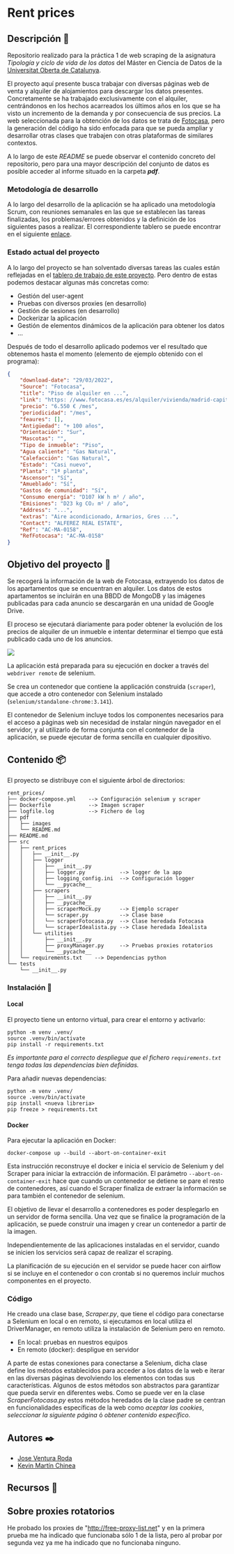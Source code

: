 # Rent prices

## Descripción 🚀

Repositorio realizado para la práctica 1 de web scraping de la asignatura _Tipología y ciclo de vida de los datos_ del Máster en Ciencia de Datos de la [Universitat Oberta de Catalunya](https://www.uoc.edu/portal/en/index.html).

El proyecto aquí presente busca trabajar con diversas páginas web de venta y alquiler de alojamientos para descargar los datos presentes. Concretamente se ha trabajado exclusivamente con el alquiler, centrándonos en los hechos acarreados los últimos años en los que se ha visto un incremento de la demanda y por consecuencia de sus precios. La web seleccionada para la obtención de los datos se trata de  [Fotocasa](https://www.fotocasa.es/es/), pero la generación del código ha sido enfocada para que se pueda ampliar y desarrollar otras clases que trabajen con otras plataformas de similares contextos.

A lo largo de este _README_ se puede observar el contenido concreto del repositorio, pero para una mayor descripción del conjunto de datos es posible acceder al informe situado en la carpeta _**pdf**_.

### Metodología de desarrollo

A lo largo del desarrollo de la aplicación se ha aplicado una metodología Scrum, con reuniones semanales en las que se establecen las tareas finalizadas, los problemas/errores obtenidos y la definición de los siguientes pasos a realizar. El correspondiente tablero se puede encontrar en el siguiente [enlace](https://github.com/jvruoc/rent_prices/projects/1).

### Estado actual del proyecto

A lo largo del proyecto se han solventado diversas tareas las cuales están reflejadas en el [tablero de trabajo de este proyecto](https://github.com/jvruoc/rent_prices/projects/1). Pero dentro de estas podemos destacar algunas más concretas como:

* Gestión del user-agent
* Pruebas con diversos proxies (en desarrollo)
* Gestión de sesiones (en desarrollo)
* Dockerizar la aplicación
* Gestión de elementos dinámicos de la aplicación para obtener los datos
* …

Después de todo el desarrollo aplicado podemos ver el resultado que obtenemos hasta el momento (elemento de ejemplo obtenido con el programa):

```json
{
    "download-date": "29/03/2022",
    "Source": "Fotocasa",
    "title": "Piso de alquiler en ...",
    "link": "https: //www.fotocasa.es/es/alquiler/vivienda/madrid-capital/aire-acondicionado-calefaccion-ascensor-amueblado-television-internet/162096792/d",
    "precio": "6.550 € /mes",
    "periodicidad": "/mes",
    "feaures": [],
    "Antigüedad": "+ 100 años",
    "Orientación": "Sur",
    "Mascotas": "",
    "Tipo de inmueble": "Piso",
    "Agua caliente": "Gas Natural",
    "Calefacción": "Gas Natural",
    "Estado": "Casi nuevo",
    "Planta": "1ª planta",
    "Ascensor": "Sí",
    "Amueblado": "Sí",
    "Gastos de comunidad": "Sí",
    "Consumo energía": "D107 kW h m² / año",
    "Emisiones": "D23 kg CO₂ m² / año",
    "Address": "...",
    "extras": "Aire acondicionado, Armarios, Gres ...",
    "Contact": "ALFEREZ REAL ESTATE",
    "Ref": "AC-MA-0158",
    "RefFotocasa": "AC-MA-0158"
}
```


## Objetivo del proyecto 🚀


Se recogerá la información de la web de Fotocasa, extrayendo los datos de los apartamentos que se encuentran en alquiler. Los datos de estos apartamentos se incluirán en una BBDD de MongoDB y las imágenes publicadas para cada anuncio se descargarán en una unidad de Google Drive.

El proceso se ejecutará diariamente para poder obtener la evolución de los precios de alquiler de un inmueble e intentar determinar el tiempo que está publicado cada uno de los anuncios.

![](pdf/images/arquitectura.svg)



La aplicación está preparada para su ejecución en docker a través del `webdriver remote` de selenium.

Se crea un contenedor que contiene la applicación construida (`scraper`), que accede a otro contenedor con Selenium instalado (`selenium/standalone-chrome:3.141`).

El contenedor de Selenium incluye todos los componentes necesarios para el acceso a páginas web sin necesidad de instalar ningún navegador en el servidor, y al utilizarlo de forma conjunta con el contenedor de la aplicación, se puede ejecutar de forma sencilla en cualquier dipositivo.


## Contenido 📦

El proyecto se distribuye con el siguiente árbol de directorios:

```
rent_prices/
├── docker-compose.yml    --> Configuración selenium y scraper
├── Dockerfile            --> Imagen scraper
├── logfile.log           --> Fichero de log
├── pdf
│   ├── images
│   └── README.md
├── README.md
├── src
│   ├── rent_prices
│   │   ├── __init__.py
│   │   ├── logger
│   │   │   ├── __init__.py
│   │   │   ├── logger.py           --> logger de la app
│   │   │   ├── logging_config.ini  --> Configuración logger
│   │   │   └── __pycache__
│   │   ├── scrapers
│   │   │   ├── __init__.py
│   │   │   ├── __pycache__
│   │   │   ├── scraperMock.py      --> Ejemplo scraper
│   │   │   └── scraper.py          --> Clase base
│   │   │   └── scraperFotocasa.py  --> Clase heredada Fotocasa
│   │   │   └── scraperIdealista.py --> Clase heredada Idealista   
│   │   └── utilities
│   │       ├── __init__.py
│   │       ├── proxyManager.py     --> Pruebas proxies rotatorios
│   │       └── __pycache__
│   └── requirements.txt    --> Dependencias python
└── tests
    └── __init__.py

```

### Instalación 🔧

#### Local

El proyecto tiene un entorno virtual, para crear el entorno y activarlo:
```
python -m venv .venv/
source .venv/bin/activate
pip install -r requirements.txt
```

_Es importante para el correcto despliegue que el fichero `requirements.txt` tenga todas las dependencias bien definidas._

Para añadir nuevas dependencias:
```
python -m venv .venv/
source .venv/bin/activate
pip install <nueva libreria>
pip freeze > requirements.txt
```

#### Docker

Para ejecutar la aplicación en Docker:

```
docker-compose up --build --abort-on-container-exit
```

Esta instrucción reconstruye el docker e inicia el servicio de Selenium y del Scraper para iniciar la extracción de información. El parámetro `--abort-on-container-exit` hace que cuando un contenedor se detiene se pare el resto de contenedores, así cuando el Scraper finaliza de extraer la información se para también el contenedor de selenium.

El objetivo de llevar el desarrollo a contenedores es poder desplegarlo en un servidor de forma sencilla. Una vez que se finalice la programación de la aplicación, se puede construir una imagen y crear un contenedor a partir de la imagen.

Independientemente de las aplicaciones instaladas en el servidor, cuando se inicien los servicios será capaz de realizar el scraping.

La planificación de su ejecución en el servidor se puede hacer con airflow si se incluye en el contenedor o con crontab si no queremos incluir muchos componentes en el proyecto.

### Código

He creado una clase base, _Scraper.py_, que tiene el código para conectarse a Selenium en local o en remoto, si ejecutamos en local utiliza el DriverManager, en remoto utiliza la instalación de Selenium pero en remoto.

* En local: pruebas en nuestros equipos
* En remoto (docker): despligue en servidor

A parte de estas conexiones para conectarse a Selenium, dicha clase define los métodos establecidos para acceder a los datos de la web e iterar en las diversas páginas devolviendo los elementos con todas sus características. Algunos de estos métodos son abstractos para garantizar que pueda servir en diferentes webs. Como se puede ver en la clase _ScraperFotocasa.py_ estos métodos heredados de la clase padre se centran en funcionalidades específicas de la web como _aceptar las cookies_, _seleccionar la siguiente página_ ó _obtener contenido específico_.

## Autores ✒️

* [Jose Ventura Roda](https://www.linkedin.com/in/joseventuraroda/)
* [Kevin Martín Chinea](https://www.linkedin.com/in/kevmch/)

## Recursos 📄



## Sobre proxies rotatorios

He probado los proxies de "http://free-proxy-list.net" y en la primera prueba me ha indicado que funcionaba sólo 1 de la lista, pero al probar por segunda vez ya me ha indicado que no funcionaba ninguno.
